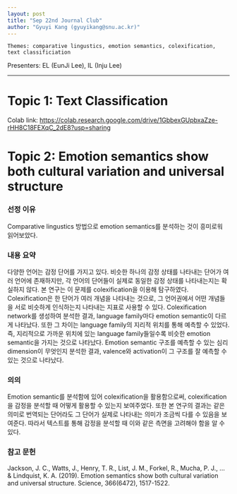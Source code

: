 ```yaml
---
layout: post
title: "Sep 22nd Journal Club"
author: "Gyuyi Kang (gyuyikang@snu.ac.kr)"
---
```


    Themes: comparative lingustics, emotion semantics, colexification, text classificiation
Presenters: EL (EunJi Lee), IL (Inju Lee)   <br>

-----------------
# Topic 1: Text Classification

Colab link: 
https://colab.research.google.com/drive/1GbbexGUpbxaZze-rHH8C18FEXqC_2dE8?usp=sharing 

# Topic 2: Emotion semantics show both cultural variation and universal structure

### **선정 이유**

Comparative lingustics 방법으로 emotion semantics를 분석하는 것이 흥미로워 읽어보았다. 

### **내용 요약**

다양한 언어는 감정 단어를 가지고 있다. 비슷한 하나의 감정 상태를 나타내는 단어가 여러 언어에 존재하지만, 각 언어의 단어들이 실제로 동일한 감정 상태를 나타내는지는 확실하지 않다. 본 연구는 이 문제를 colexification을 이용해 탐구하였다. Colexification은 한 단어가 여러 개념을 나타내는 것으로, 그 언어권에서 어떤 개념들을 서로 비슷하게 인식하는지 나타내는 지표로 사용할 수 있다. Colexification network를 생성하여 분석한 결과, language family마다 emotion semantic이 다르게 나타났다. 또한 그 차이는 language family의 지리적 위치를 통해 예측할 수 있었다. 즉, 지리적으로 가까운 위치에 있는 language family들일수록 비슷한 emotion semantic을 가지는 것으로 나타났다. Emotion semantic 구조를 예측할 수 있는 심리 dimension이 무엇인지 분석한 결과, valence와 activation이 그 구조를 잘 예측할 수 있는 것으로 나타났다.

### **의의**

Emotion semantic를 분석함에 있어 colexification을 활용함으로써, colexification을 감정을 분석할 때 어떻게 활용할 수 있는지 보여주었다. 또한 본 연구의 결과는 같은 의미로 번역되는 단어라도 그 단어가 실제로 나타내는 의미가 조금씩 다를 수 있음을 보여준다. 따라서 텍스트를 통해 감정을 분석할 때 이와 같은 측면을 고려해야 함을 알 수 있다.

### **참고 문헌**

Jackson, J. C., Watts, J., Henry, T. R., List, J. M., Forkel, R., Mucha, P. J., ... & Lindquist, K. A. (2019). Emotion semantics show both cultural variation and universal structure. Science, 366(6472), 1517-1522.
